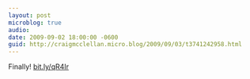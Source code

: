 ```yaml
---
layout: post
microblog: true
audio: 
date: 2009-09-02 18:00:00 -0600
guid: http://craigmcclellan.micro.blog/2009/09/03/t3741242958.html
---
```

Finally! [bit.ly/qR4Ir](http://bit.ly/qR4Ir)
